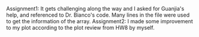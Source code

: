 Assignment1: It gets challenging along the way and I asked for Guanjia's help, and referenced to Dr. Bianco's code. Many lines in the file were used to get the information of the array.
Assignment2: I made some improvement to my plot according to the plot review from HW8 by myself. 